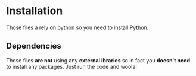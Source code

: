 # Installation
Those files a rely on python so you need to install [Python](https://www.python.org/).
## Dependencies
Those files **are not** using any **external ibraries** so in fact you **doesn't need** to install any packages. Just run the code and woola!
